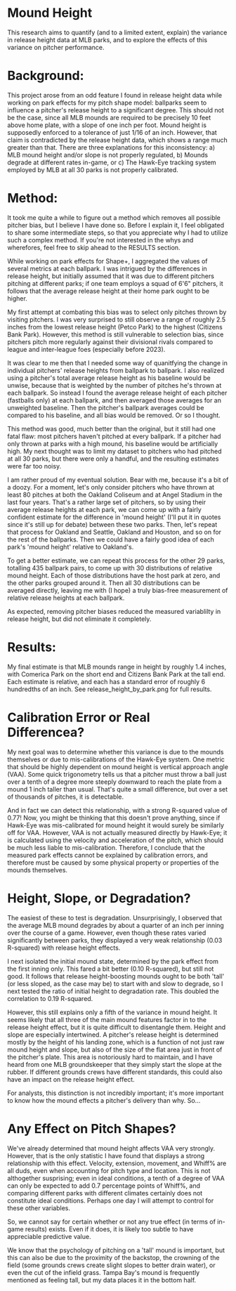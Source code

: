 # Mound Height
This research aims to quantify (and to a limited extent, explain) the variance in release height data at MLB parks, and to explore the effects of this variance on pitcher performance.

# Background:
This project arose from an odd feature I found in release height data while working on park effects for my pitch shape model: ballparks seem to influence a pitcher's release height to a significant degree. This should not be the case, since all MLB mounds are required to be precisely 10 feet above home plate, with a slope of one inch per foot. Mound height is supposedly enforced to a tolerance of just 1/16 of an inch. However, that claim is contradicted by the release height data, which shows a range much greater than that. There are three explanations for this inconsistency:
a) MLB mound height and/or slope is not properly regulated,
b) Mounds degrade at different rates in-game, or
c) The Hawk-Eye tracking system employed by MLB at all 30 parks is not properly calibrated.

# Method:
It took me quite a while to figure out a method which removes all possible pitcher bias, but I believe I have done so. Before I explain it, I feel obligated to share some intermediate steps, so that you appreciate why I had to utilize such a complex method. If you're not interested in the whys and wherefores, feel free to skip ahead to the RESULTS section.

While working on park effects for Shape+, I aggregated the values of several metrics at each ballpark. I was intrigued by the differences in release height, but initially assumed that it was due to different pitchers pitching at different parks; if one team employs a squad of 6'6" pitchers, it follows that the average release height at their home park ought to be higher. 

My first attempt at combating this bias was to select only pitches thrown by visiting pitchers. I was very surprised to still observe a range of roughly 2.5 inches from the lowest release height (Petco Park) to the highest (Citizens Bank Park). However, this method is still vulnerable to selection bias, since pitchers pitch more regularly against their divisional rivals compared to league and inter-league foes (especially before 2023).

It was clear to me then that I needed some way of quanitfying the change in individual pitchers' release heights from ballpark to ballpark. I also realized using a pitcher's total average release height as his baseline would be unwise, because that is weighted by the number of pitches he's thrown at each ballpark. So instead I found the average release height of each pitcher (fastballs only) at each ballpark, and then averaged those averages for an unweighted baseline. Then the pitcher's ballpark averages could be compared to his baseline, and all bias would be removed. Or so I thought.

This method was good, much better than the original, but it still had one fatal flaw: most pitchers haven't pitched at every ballpark. If a pitcher had only thrown at parks with a high mound, his baseline would be artificially high. My next thought was to limit my dataset to pitchers who had pitched at all 30 parks, but there were only a handful, and the resulting estimates were far too noisy.

I am rather proud of my eventual solution. Bear with me, because it's a bit of a doozy. For a moment, let's only consider pitchers who have thrown at least 80 pitches at both the Oakland Coliseum and at Angel Stadium in the last four years. That's a rather large set of pitchers, so by using their average release heights at each park, we can come up with a fairly confident estimate for the difference in 'mound height' (I'll put it in quotes since it's still up for debate) between these two parks. Then, let's repeat that process for Oakland and Seattle, Oakland and Houston, and so on for the rest of the ballparks. Then we could have a fairly good idea of each park's 'mound height' relative to Oakland's. 

To get a better estimate, we can repeat this process for the other 29 parks, totalling 435 ballpark pairs, to come up with 30 distributions of relative mound height. Each of those distributions have the host park at zero, and the other parks grouped around it. Then all 30 distributions can be averaged directly, leaving me with (I hope) a truly bias-free measurement of relative release heights at each ballpark.

As expected, removing pitcher biases reduced the measured variablilty in release height, but did not eliminate it completely.

# Results:
My final estimate is that MLB mounds range in height by roughly 1.4 inches, with Comerica Park on the short end and Citizens Bank Park at the tall end. Each estimate is relative, and each has a standard error of roughly 6 hundredths of an inch. See release_height_by_park.png for full results.

# Calibration Error or Real Differencea?
My next goal was to determine whether this variance is due to the mounds themselves or due to mis-calibrations of the Hawk-Eye system. One metric that should be highly dependent on mound height is vertical approach angle (VAA). Some quick trigonometry tells us that a pitcher must throw a ball just over a tenth of a degree more steeply downward to reach the plate from a mound 1 inch taller than usual. That's quite a small difference, but over a set of thousands of pitches, it is detectable.

And in fact we can detect this relationship, with a strong R-squared value of 0.77! Now, you might be thinking that this doesn't prove anything, since if Hawk-Eye was mis-calibrated for mound height it would surely be similarly off for VAA. However, VAA is not actually measured directly by Hawk-Eye; it is calculated using the velocity and acceleration of the pitch, which should be much less liable to mis-calibration. Therefore, I conclude that the measured park effects cannot be explained by calibration errors, and therefore must be caused by some physical property or properties of the mounds themselves.

# Height, Slope, or Degradation?
The easiest of these to test is degradation. Unsurprisingly, I observed that the average MLB mound degrades by about a quarter of an inch per inning over the course of a game. However, even though these rates varied significantly between parks, they displayed a very weak relationship (0.03 R-squared) with release height effects. 

I next isolated the initial mound state, determined by the park effect from the first inning only. This fared a bit better (0.10 R-squared), but still not good. It follows that release height-boosting mounds ought to be both 'tall' (or less sloped, as the case may be) to start with and slow to degrade, so I next tested the ratio of initial height to degradation rate. This doubled the correlation to 0.19 R-squared.

However, this still explains only a fifth of the variance in mound height. It seems likely that all three of the main mound features factor in to the release height effect, but it is quite difficult to disentangle them. Height and slope are especially intertwined. A pitcher's release height is determined mostly by the height of his landing zone, which is a function of not just raw mound height and slope, but also of the size of the flat area just in front of the pitcher's plate. This area is notoriously hard to maintain, and I have heard from one MLB groundskeeper that they simply start the slope at the rubber. If different grounds crews have different standards, this could also have an impact on the release height effect.

For analysts, this distinction is not incredibly important; it's more important to know how the mound effects a pitcher's delivery than why. So...

# Any Effect on Pitch Shapes?
We've already determined that mound height affects VAA very strongly. However, that is the only statistic I have found that displays a strong relationship with this effect. Velocity, extension, movement, and Whiff% are all duds, even when accounting for pitch type and location. This is not althogether susprising; even in ideal conditions, a tenth of a degree of VAA can only be expected to add 0.7 percentage points of Whiff%, and comparing different parks with different climates certainly does not constitute ideal conditions. Perhaps one day I will attempt to control for these other variables.

So, we cannot say for certain whether or not any true effect (in terms of in-game results) exists. Even if it does, it is likely too subtle to have appreciable predictive value. 

We know that the psychology of pitching on a 'tall' mound is important, but this can also be due to the proximity of the backstop, the crowning of the field (some grounds crews create slight slopes to better drain water), or even the cut of the infield grass. Tampa Bay's mound is frequently mentioned as feeling tall, but my data places it in the bottom half.

